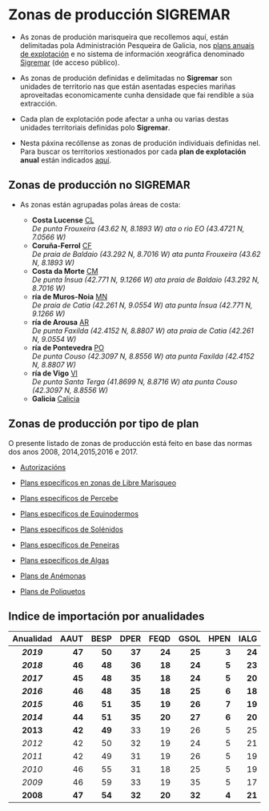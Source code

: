 # Zonas de producción SIGREMAR


* As zonas de produción marisqueira que recollemos aquí, están delimitadas pola Administración Pesqueira de Galicia, nos [plans anuais de explotación][] e no sistema de información xeográfica denominado [Sigremar][] (de acceso público).

* As zonas de produción definidas e delimitadas no __Sigremar__ son unidades de territorio nas que están asentadas especies mariñas aproveitadas economicamente cunha densidade que fai rendible a súa extracción. 

* Cada plan de explotación pode afectar a unha ou varias destas unidades territoriais definidas polo __Sigremar__. 

* Nesta páxina recóllense as zonas de produción individuais definidas nel.  
 Para buscar os territorios xestionados por cada __plan de explotación anual__ están indicados [aquí](IndiceZonasPlan.md).

## Zonas de producción no SIGREMAR

* As zonas están agrupadas polas áreas de costa:

	+ __Costa Lucense__ [CL](zp-CL.md)  
	_De punta Frouxeira (43.62 N, 8.1893 W)  ata o rio EO (43.4721 N, 7.0566 W)_
	+ __Coruña-Ferrol__ [CF](zp-CF.md)  
	_De praia de Baldaio (43.292 N, 8.7016 W)  ata punta Frouxeira (43.62 N, 8.1893 W)_
	+ __Costa da Morte__ [CM](zp-CM.md)  
	_De punta Ínsua (42.771 N, 9.1266 W) ata praia de Baldaio (43.292 N, 8.7016 W)_
	+ __ría de Muros-Noia__ [MN](zp-MN.md)  
	_De praia de Catia (42.261 N, 9.0554 W) ata punta Ínsua (42.771 N, 9.1266 W)_
	+ __ría de Arousa__ [AR](zp-AR.md)  
	_De punta Faxilda (42.4152 N, 8.8807 W) ata praia de Catia (42.261 N, 9.0554 W)_
	+ __ría de Pontevedra__ [PO](zp-PO.md)  
	_De punta Couso (42.3097 N, 8.8556 W) ata punta Faxilda (42.4152 N, 8.8807 W)_
	+ __ría de Vigo__ [VI](zp-VI.md)  
	_De punta Santa Terga (41.8699 N, 8.8716 W) ata punta Couso (42.3097 N, 8.8556 W)_
	+ __Galicia__ [Calicia](zp-GL.md)
	

## Zonas de producción por tipo de plan

O presente listado de zonas de producción está feito en base das normas dos anos 2008, 2014,2015,2016 e 2017. 

* [Autorizacións](ZonasDeProduccionAAUT.md)

* [Plans específicos en zonas de Libre Marisqueo](ZonasDeProduccionBESP.md)

* [Plans específicos de Percebe](ZonasDeProduccionDPER.md)

* [Plans específicos de Equinodermos](ZonasDeProduccionFEQD.md)

* [Plans específicos de Solénidos](ZonasDeProduccionGSOL.md)

* [Plans específicos de Peneiras](ZonasDeProduccionHPEN.md)

* [Plans específicos de Algas](ZonasDeProduccionIALG.md)

* [Plans de Anémonas](ZonasDeProduccionJANE.md)

* [Plans de Poliquetos](ZonasDeProduccionKPOL.md)


## Indice de importación por anualidades

|Anualidad|AAUT|BESP|DPER|FEQD|GSOL|HPEN|IALG|JANE|KPOL|
|:-------:|---:|---:|---:|---:|---:|---:|---:|---:|---:|
|___2019___|__47__|__50__|__37__|__24__|__25__|__3__|__24__|__15__|__21__|
|___2018___|__46__|__48__|__36__|__18__|__24__|__5__|__23__|__10__|__24__|
|___2017___|__45__|__48__|__35__|__18__|__24__|__5__|__20__|__9__|__22__|
|___2016___|__46__|__48__|__35__|__18__|__25__|__6__|__18__|__9__|__24__|
|___2015___|__46__|__51__|__35__|__19__|__26__|__7__|__19__|__8__|__23__|
|___2014___|__44__|__51__|__35__|__20__|__27__|__6__|__20__|__5__|__21__|
|__2013__|__42__|__49__|33|19|26|5|25|4|16|
|_2012_|42|50|32|19|24|5|21|-|17|
|_2011_|42|49|31|19|26|5|19|-|18|
|_2010_|46|55|31|18|25|5|19|-|19|
|_2009_|46|59|33|19|35|5|17|-|19|
|__2008__|__47__|__54__|__32__|__20__|__32__|__4__|__21__|-|__18__|



 [Sigremar]: https://goo.gl/glKrkM
 [plans anuais de explotación]: http://goo.gl/4k6J1
